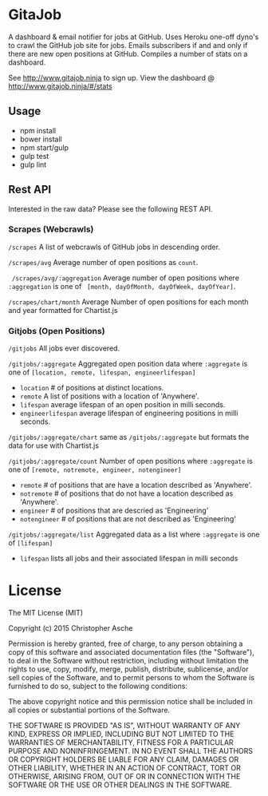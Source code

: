 # GitaJob

A dashboard & email notifier for jobs at GitHub. Uses Heroku one-off dyno's to crawl the GitHub job site for jobs. Emails subscribers if and and only if there are new open positions at GitHub. Compiles a number of stats on a dashboard.

See http://www.gitajob.ninja to sign up. View the dashboard @ http://www.gitajob.ninja/#/stats

## Usage

* npm install
* bower install
* npm start/gulp
* gulp test
* gulp lint

## Rest API

Interested in the raw data? Please see the following REST API. 

### Scrapes (Webcrawls)

``` /scrapes ``` A list of webcrawls of GitHub jobs in descending order.

``` /scrapes/avg ``` Average number of open positions  as `count`.

 ` /scrapes/avg/:aggregation` Average number of open positions where `:aggregation` is one of ` [month, dayOfMonth, dayOfWeek, dayOfYear]`.

 ``` /scrapes/chart/month ``` Average Number of open positions for each month and year formatted for Chartist.js

### Gitjobs (Open Positions)

`/gitjobs` All jobs ever discovered.

`/gitjobs/:aggregate` Aggregated open position data where `:aggregate` is one of `[location, remote, lifespan, engineerlifespan]`

*  `location` # of positions at distinct locations.
*  `remote` A list of positions with a location of 'Anywhere'.
* `lifespan` average lifespan of an open position in milli seconds.
* `engineerlifespan` average lifespan of engineering positions in milli seconds.

`/gitjobs/:aggregate/chart` same as `/gitjobs/:aggregate` but formats the data for use with Chartist.js

`/gitjobs/:aggregate/count`  Number of open positions where `:aggregate` is one of `[remote, notremote, engineer, notengineer]`

*  `remote` # of positions that are have a location described as 'Anywhere'.
*  `notremote` # of positions that do not have a location described as 'Anywhere'.
*  `engineer` # of positions that are descried as 'Engineering'
*  `notengineer` # of positions that are not described as 'Engineering'

`/gitjobs/:aggregate/list` Aggregated data as a list where `:aggregate` is one of `[lifespan]`

* `lifespan` lists all jobs and their associated lifespan in milli seconds

# License

The MIT License (MIT)

Copyright (c) 2015 Christopher Asche

Permission is hereby granted, free of charge, to any person obtaining a copy
of this software and associated documentation files (the "Software"), to deal
in the Software without restriction, including without limitation the rights
to use, copy, modify, merge, publish, distribute, sublicense, and/or sell
copies of the Software, and to permit persons to whom the Software is
furnished to do so, subject to the following conditions:

The above copyright notice and this permission notice shall be included in all
copies or substantial portions of the Software.

THE SOFTWARE IS PROVIDED "AS IS", WITHOUT WARRANTY OF ANY KIND, EXPRESS OR
IMPLIED, INCLUDING BUT NOT LIMITED TO THE WARRANTIES OF MERCHANTABILITY,
FITNESS FOR A PARTICULAR PURPOSE AND NONINFRINGEMENT. IN NO EVENT SHALL THE
AUTHORS OR COPYRIGHT HOLDERS BE LIABLE FOR ANY CLAIM, DAMAGES OR OTHER
LIABILITY, WHETHER IN AN ACTION OF CONTRACT, TORT OR OTHERWISE, ARISING FROM,
OUT OF OR IN CONNECTION WITH THE SOFTWARE OR THE USE OR OTHER DEALINGS IN THE
SOFTWARE.
